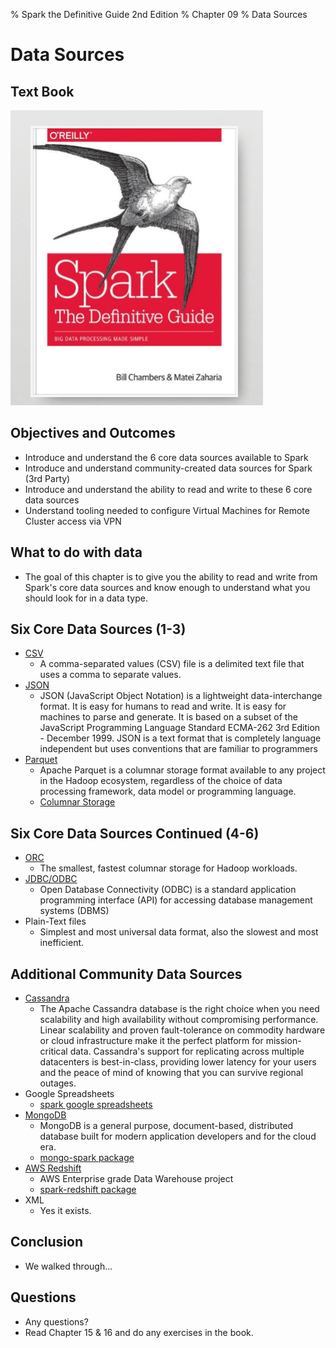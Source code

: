 % Spark the Definitive Guide 2nd Edition
% Chapter 09
% Data Sources

# Data Sources

## Text Book

![*itmd-521 textbook*](images/spark-book.png "Spark TextBook")

## Objectives and Outcomes

- Introduce and understand the 6 core data sources available to Spark
- Introduce and understand community-created data sources for Spark (3rd Party)
- Introduce and understand the ability to read and write to these 6 core data sources
- Understand tooling needed to configure Virtual Machines for Remote Cluster access via VPN

## What to do with data

- The goal of this chapter is to give you the ability to read and write from Spark's core data sources and know enough to understand what you should look for in a data type.
  
## Six Core Data Sources (1-3)

- [CSV](https://en.wikipedia.org/wiki/Comma-separated_values "CSV Wikipedia Page Link")
  - A comma-separated values (CSV) file is a delimited text file that uses a comma to separate values.
- [JSON](https://www.json.org/json-en.html "JSON.org website")
  - JSON (JavaScript Object Notation) is a lightweight data-interchange format. It is easy for humans to read and write. It is easy for machines to parse and generate. It is based on a subset of the JavaScript Programming Language Standard ECMA-262 3rd Edition - December 1999. JSON is a text format that is completely language independent but uses conventions that are familiar to programmers
- [Parquet](http://parquet.apache.org/documentation/latest/ "Parquet file format description web page")
  - Apache Parquet is a columnar storage format available to any project in the Hadoop ecosystem, regardless of the choice of data processing framework, data model or programming language.
  - [Columnar Storage](http://en.wikipedia.org/wiki/Column-oriented_DBMS "columnar storage")

## Six Core Data Sources Continued (4-6)

- [ORC](https://orc.apache.org/ "Apache ORC project page")
  - The smallest, fastest columnar storage for Hadoop workloads.
- [JDBC/ODBC](https://en.wikipedia.org/wiki/Open_Database_Connectivity "ODBC wikipedia description page")
  - Open Database Connectivity (ODBC) is a standard application programming interface (API) for accessing database management systems (DBMS)
- Plain-Text files
  - Simplest and most universal data format, also the slowest and most inefficient.

## Additional Community Data Sources

- [Cassandra](https://cassandra.apache.org "Cassandra introduction webpage")
  - The Apache Cassandra database is the right choice when you need scalability and high availability without compromising performance. Linear scalability and proven fault-tolerance on commodity hardware or cloud infrastructure make it the perfect platform for mission-critical data. Cassandra's support for replicating across multiple datacenters is best-in-class, providing lower latency for your users and the peace of mind of knowing that you can survive regional outages.
- Google Spreadsheets
  - [spark google spreadsheets](https://spark-packages.org/package/potix2/spark-google-spreadsheets "Package to connect Spark to Google spreadsheets")
- [MongoDB](https://www.mongodb.com/ "MongoDB company website")
  - MongoDB is a general purpose, document-based, distributed database built for modern application developers and for the cloud era.
  - [mongo-spark package](https://spark-packages.org/package/mongodb/mongo-spark "Spark Package for MongoDB")
- [AWS Redshift](https://aws.amazon.com/redshift/ "AWS Redshift description website")
  - AWS Enterprise grade Data Warehouse project
  - [spark-redshift package](https://spark-packages.org/?q=Redshift "Spark Redshift third party package link")
- XML
  - Yes it exists.

## Conclusion

- We walked through...

## Questions

- Any questions?
- Read Chapter 15 & 16 and do any exercises in the book.
